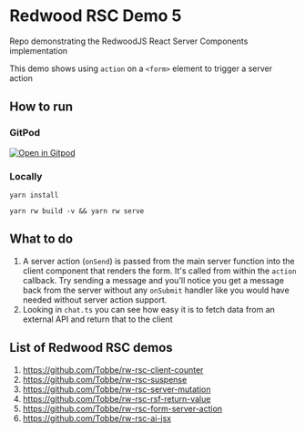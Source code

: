# Redwood RSC Demo 5

Repo demonstrating the RedwoodJS React Server Components implementation

This demo shows using `action` on a `<form>` element to trigger a server
action

## How to run

### GitPod

[![Open in Gitpod](https://gitpod.io/button/open-in-gitpod.svg)](https://gitpod.io/from-referrer/)

### Locally

`yarn install`

`yarn rw build -v && yarn rw serve`

## What to do

1. A server action (`onSend`) is passed from the main server function into
   the client component that renders the form. It's called from within the
   `action` callback. Try sending a message and you'll notice you get a
   message back from the server without any `onSubmit` handler like you would
   have needed without server action support.
2. Looking in `chat.ts` you can see how easy it is to fetch data from an
   external API and return that to the client

## List of Redwood RSC demos

 1. https://github.com/Tobbe/rw-rsc-client-counter
 2. https://github.com/Tobbe/rw-rsc-suspense
 3. https://github.com/Tobbe/rw-rsc-server-mutation
 4. https://github.com/Tobbe/rw-rsc-rsf-return-value
 5. https://github.com/Tobbe/rw-rsc-form-server-action
 6. https://github.com/Tobbe/rw-rsc-ai-jsx
